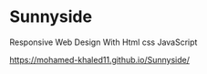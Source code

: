 # Sunnyside
Responsive Web Design With Html css JavaScript

 https://mohamed-khaled11.github.io/Sunnyside/
